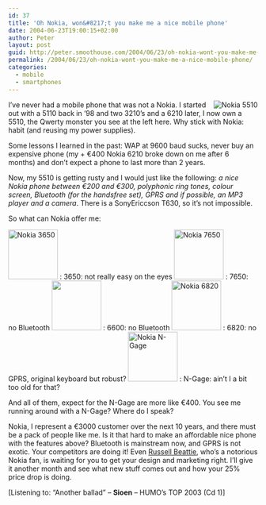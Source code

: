 ```yaml
---
id: 37
title: 'Oh Nokia, won&#8217;t you make me a nice mobile phone'
date: 2004-06-23T19:00:15+02:00
author: Peter
layout: post
guid: http://peter.smoothouse.com/2004/06/23/oh-nokia-wont-you-make-me-a-nice-mobile-phone/
permalink: /2004/06/23/oh-nokia-wont-you-make-me-a-nice-mobile-phone/
categories:
  - mobile
  - smartphones
---
```

<img style="float: right" src="http://www.nokia.be/pics/support/phones/5510_main.jpg" alt="Nokia 5510" />I&#8217;ve never had a mobile phone that was not a Nokia. I started out with a 5110 back in &#8217;98 and two 3210&#8217;s and a 6210 later, I now own a 5510, the Qwerty monster you see at the left here. Why stick with Nokia: habit (and reusing my power supplies).

Some lessons I learned in the past: WAP at 9600 baud sucks, never buy an expensive phone (my + &euro;400 Nokia 6210 broke down on me after 6 months) and don&#8217;t expect a phone to last more than 2 years. 

Now, my 5510 is getting rusty and I would just like the following: _a nice Nokia phone between &euro;200 and &euro;300, polyphonic ring tones, colour screen, Bluetooth (for the handsfree set), GPRS and if possible, an MP3 player and a camera_. There is a SonyEriccson T630, so it&#8217;s not impossible.

So what can Nokia offer me: 

<img src="http://www.nokia.be/pics/phones/phone_models/phone_models_3650_soon.jpg" height="100" border="0" alt="Nokia 3650" /> 
:   3650: not really easy on the eyes

<img src="http://www.nokia.be/pics/phones/phone_models/phone_models_7650.jpg" height="100" border="0" alt="Nokia 7650" /> 
:   7650: no Bluetooth

<img src="http://www.nokia.be/pics/phones/phone_models/6600_pm_cs.jpg" height="100" border="0" /> 
:   6600: no Bluetooth

<img src="http://www.nokia.be/pics/phones/phone_models/6820_pm.gif" height="100" border="0" alt="Nokia 6820" /> 
:   6820: no GPRS, original keyboard but robust?

<img src="http://www.nokia.be/pics/phones/phone_models/ngage_qd_pm_cs_133x138.jpg" height="100" border="0" alt="Nokia N-Gage" /> 
:   N-Gage: ain&#8217;t I a bit too old for that?

And all of them, expect for the N-Gage are more like &euro;400. You see me running around with a N-Gage? Where do I speak?

Nokia, I represent a &euro;3000 customer over the next 10 years, and there must be a pack of people like me. Is it that hard to make an affordable nice phone with the features above? Bluetooth is mainstream now, and GPRS is not exotic. Your competitors are doing it! Even [Russell Beattie](http://www.russellbeattie.com/notebook/1007881.html), who&#8217;s a notorious Nokia fan, is waiting for you to get your design and marketing right. I&#8217;ll give it another month and see what new stuff comes out and how your 25% price drop is doing. 

<div>
  [Listening to: &#8220;Another ballad&#8221; &#8211; <b>Sioen</b> &#8211; HUMO&#8217;s TOP 2003 (Cd 1)]
</div>